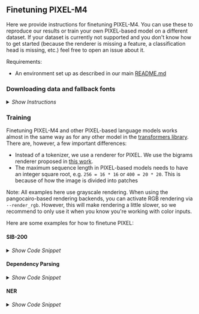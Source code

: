 ## Finetuning PIXEL-M4

Here we provide instructions for finetuning PIXEL-M4. You can use these to reproduce our results or train your own PIXEL-based model on a different dataset. If your dataset is currently not supported and you don't know how to get started (because the renderer is missing a feature, a classification head is missing, etc.) feel free to open an issue about it. 

Requirements:
- An environment set up as described in our main [README.md](https://github.com/ilkerkesen/pixel-m4/blob/main/README.md)

### Downloading data and fallback fonts
<details>
  <summary><i>Show Instructions</i></summary>
&nbsp;

#### Fallback fonts
We provide a script to download fallback fonts for the `PangoCairoTextRenderer`. It is not necessary to use fallback fonts because our default `GoNotoCurrent.ttf` font already covers most languages/scripts. The renderer will log warnings if it encounters unknown glyphs. If that happens, you should definitely consider downloading the fallback fonts and passing the folder to the renderer via `--fallback_fonts_dir` so everything is rendered correctly:
  
```bash
python scripts/data/download_fallback_fonts.py <output_dir>
```

#### Data 

Use the provided scripts to download the data.

```bash
# Create a folder in which we keep the data
mkdir -p data
  
# UD data for parsing and POS tagging
wget -qO- https://lindat.mff.cuni.cz/repository/xmlui/bitstream/handle/11234/1-4758/ud-treebanks-v2.10.tgz | tar xvz -C data
  
# SIB-200 language splits
python scripts/data/save_sib_to_disk.py --save-dir ./data/sib-200

# Indic NER data
python scripts/data/save_naamapadam.py --save-dir ./data/naamapadam

# KLUE/NER data
python scripts/data/save_klue_ner_to_disk.py ---save-dir ./data/klue/ner

```

For Universal NER, clone the repos and run the preprocessing script,

```bash
mkdir data/uner-raw

git clone https://github.com/UniversalNER/UNER_English-EWT ./data/uner-raw/eng
git clone https://github.com/UniversalNER/UNER_Serbian-SET ./data/uner-raw/srp
git clone https://github.com/UniversalNER/UNER_Chinese-GSD ./data/uner-raw/zho

python scripts/data/preprocess_uner.py --input_path ./data/uner-raw/eng/ --output_path ./data/uner/eng
python scripts/data/preprocess_uner.py --input_path ./data/uner-raw/srp/ --output_path ./data/uner/srp
python scripts/data/preprocess_uner.py --input_path ./data/uner-raw/zho/ --output_path ./data/uner/zho
```


</details>

### Training
 
Finetuning PIXEL-M4 and other PIXEL-based language models works almost in the same way as for any other model in the [transformers library](https://github.com/huggingface/transformers). There are, however, a few important differences:
- Instead of a tokenizer, we use a renderer for PIXEL. We use the bigrams renderer proposed in [this work](https://aclanthology.org/2023.emnlp-main.628/).
- The maximum sequence length in PIXEL-based models needs to have an integer square root, e.g. `256 = 16 * 16` or `400 = 20 * 20`. This is because of how the image is divided into patches

Note: All examples here use grayscale rendering. When using the pangocairo-based rendering backends, you can activate RGB rendering via `--render_rgb`. However, this will make rendering a little slower, so we recommend to only use it when you know you're working with color inputs.

Here are some examples for how to finetune PIXEL:

#### SIB-200
<details>
  <summary><i>Show Code Snippet</i></summary>
&nbsp;

```bash
export WANDB_DISABLED=true
export FONTCONFIG_PATH=/etc/fonts  # some systems needs this.

MODEL="Team-PIXEL/pixel-m4"
LANG="hin_Deva"

# fixed hyperparameters for SIB-200 experiments.
FALLBACK_FONTS_DIR="./fallback_fonts"  # let's say this is where we downloaded the fonts to
SEQ_LEN=256
BSZ=32
GRAD_ACCUM=1
NUM_STEPS=15000
FP16_OR_BF16_="bf16"

# sweeped hyperparameters.
SEED=0
LR=1e-5

# set this based on your compute.
NUM_WORKERS=8

RUN_NAME="${LANG}-$(basename ${MODEL})-${SEQ_LEN}-${BSZ}-${GRAD_ACCUM}-${LR}-${NUM_STEPS}-${SEED}"
OUTPUT_DIR="./logs/$(basename ${MODEL})/sib-200/${LANG}/${LR}--${SEED}"
DATA_DIR="./data/sib-200"
python ./scripts/training/run_sib_bigrams.py \
    --model_name_or_path=${MODEL} \
    --remove_unused_columns=False \
    --data_dir=${DATA_DIR} \
    --language ${LANG} \
    --do_train --do_eval --do_predict \
    --dropout_prob=0.1 \
    --max_seq_length=${SEQ_LEN} \
    --max_steps=${NUM_STEPS} \
    --early_stopping \
    --early_stopping_patience=20 \
    --per_device_train_batch_size=${BSZ} \
    --gradient_accumulation_steps=${GRAD_ACCUM} \
    --learning_rate=${LR} \
    --run_name=${RUN_NAME} \
    --output_dir=${OUTPUT_DIR} \
    --overwrite_output_dir \
    --overwrite_cache \
    --logging_strategy=epoch \
    --logging_steps=1 \
    --evaluation_strategy=epoch \
    --save_strategy=epoch \
    --save_total_limit=2 \
    --report_to=none \
    --log_predictions \
    --load_best_model_at_end=True \
    --metric_for_best_model="eval_f1" \
    --bf16 \
    --half_precision_backend=cuda_amp \
    --fallback_fonts_dir=${FALLBACK_FONTS_DIR} \
    --seed=${SEED} \
    --dataloader_num_workers=${NUM_WORKERS} \
    --rendering_backend="bigrams"
```
</details>


#### Dependency Parsing
<details>
  <summary><i>Show Code Snippet</i></summary>
&nbsp;

```bash
export WANDB_DISABLED=true
export FONTCONFIG_PATH=/etc/fonts  # some systems need this declaration.

# model and treebank
MODEL="Team-PIXEL/pixel-m4"
TREEBANK="UD_Hindi-HDTB"

# fixed hyperparameters for dependency parsing experiments.
FALLBACK_FONTS_DIR="./fallback_fonts"  # let's say this is where we downloaded the fonts to
SEQ_LEN=256
BSZ=64
GRAD_ACCUM=1
NUM_STEPS=15000
FP16_OR_BF16_="bf16"

# sweeped hyperparameters.
SEED=0
LR=1e-5

# set this based on your compute.
NUM_WORKERS=8

RUN_NAME="${TREEBANK}-$(basename ${MODEL})-${SEQ_LEN}-${BSZ}-${GRAD_ACCUM}-${LR}-${NUM_STEPS}-${SEED}"
OUTPUT_DIR="./logs/$(basename ${MODEL})/udp/${TREEBANK}/${LR}--${SEED}"
DATA_DIR="./data/ud-treebanks-v2.10/$TREEBANK"
python ./scripts/training/run_ud_bigrams.py \
    --model_name_or_path=${MODEL} \
    --remove_unused_columns=False \
    --data_dir=${DATA_DIR} \
    --do_train --do_eval --do_predict \
    --dropout_prob=0.1 \
    --max_seq_length=${SEQ_LEN} \
    --max_steps=${NUM_STEPS} \
    --early_stopping \
    --early_stopping_patience=5 \
    --per_device_train_batch_size=${BSZ} \
    --per_device_eval_batch_size=${BSZ} \
    --gradient_accumulation_steps=${GRAD_ACCUM} \
    --learning_rate=${LR} \
    --warmup_steps=100 \
    --run_name=${RUN_NAME} \
    --output_dir=${OUTPUT_DIR} \
    --overwrite_output_dir \
    --overwrite_cache \
    --logging_strategy=steps \
    --logging_steps=100 \
    --evaluation_strategy=steps \
    --eval_steps=500 \
    --save_strategy=steps \
    --save_steps=500 \
    --save_total_limit=2 \
    --report_to=none \
    --log_predictions \
    --load_best_model_at_end=True \
    --metric_for_best_model="eval_las" \
    --bf16 \
    --half_precision_backend=cuda_amp \
    --fallback_fonts_dir=${FALLBACK_FONTS_DIR} \
    --seed=${SEED} \
    --dataloader_num_workers=${NUM_WORKERS} \
    --rendering_backend="pangocairo"
```

</details>

#### NER
<details>
  <summary><i>Show Code Snippet</i></summary>
&nbsp;

```bash
export WANDB_DISABLED=true
export FONTCONFIG_PATH=/etc/fonts  # some systems need this declaration.

MODEL="Team-PIXEL/pixel-m4"
LANG="hi"

# predefined.
FALLBACK_FONTS_DIR="/gpfs/projects/ehpc137/fallback_fonts"  # let's say this is where we downloaded the fonts to
SEQ_LEN=196
BSZ=64
GRAD_ACCUM=1
NUM_STEPS=50000
LEARNING_RATES=(1e-5 3e-5 5e-5)
FP16_OR_BF16_="bf16"

# sweeped hyperparameters.
SEED=0
LR=1e-5

# set this based on your compute.
NUM_WORKERS=8

RUN_NAME="${LANG}-$(basename ${MODEL})-${SEQ_LEN}-${BSZ}-${GRAD_ACCUM}-${LR}-${NUM_STEPS}-${SEED}"
OUTPUT_DIR="./logs/$(basename ${MODEL})/naamapadam/${LANG}/${LR}--${SEED}"
DATA_DIR="./data/naamapadam/${LANG}"
python ./scripts/training/run_ner_bigrams.py \
    --model_name_or_path=${MODEL} \
    --data_dir=${DATA_DIR} \
    --do_train --do_eval --do_predict \
    --jit_rendering=True \
    --remove_unused_columns=False \
    --dropout_prob=0.1 \
    --max_seq_length=${SEQ_LEN} \
    --max_steps=${NUM_STEPS} \
    --early_stopping \
    --early_stopping_patience=5 \
    --per_device_train_batch_size=${BSZ} \
    --per_device_eval_batch_size=${BSZ} \
    --gradient_accumulation_steps=${GRAD_ACCUM} \
    --learning_rate=${LR} \
    --warmup_steps=100 \
    --run_name=${RUN_NAME} \
    --output_dir=${OUTPUT_DIR} \
    --overwrite_output_dir \
    --overwrite_cache \
    --logging_strategy=steps \
    --logging_steps=100 \
    --evaluation_strategy=steps \
    --eval_steps=500 \
    --save_strategy=steps \
    --save_steps=500 \
    --save_total_limit=2 \
    --report_to=none \
    --log_predictions \
    --load_best_model_at_end=True \
    --metric_for_best_model="eval_f1" \
    --bf16 \
    --half_precision_backend=cuda_amp \
    --fallback_fonts_dir=${FALLBACK_FONTS_DIR} \
    --seed=${SEED} \
    --dataloader_num_workers=${NUM_WORKERS} \
    --rendering_backend="pangocairo"
 ```

Note that, the above script targets Naamapadam -- Indic NER benchmark.
It also works for KLUE/NER benchmark, yet you need to adjust `OUTPUT_DIR` and `DATA_DIR`.
To run experiments on Universal NER language splits, please disable JIT rendering (`--jit_rendering=False`).
</details>
